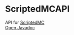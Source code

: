 # ScriptedMCAPI
API for [ScriptedMC](https://github.com/slava110/ScriptedMinecraft)<br>
[Open Javadoc](https://slava110.github.io/ScriptedMCAPI/)
